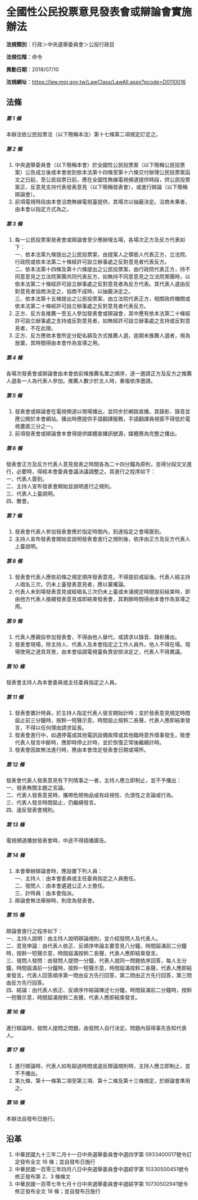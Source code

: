 # 全國性公民投票意見發表會或辯論會實施辦法




**法規類別**：行政＞中央選舉委員會＞公投行政目

**法規位階**：命令

**異動日期**：2018/07/10  

**法規網址**：https://law.moj.gov.tw/LawClass/LawAll.aspx?pcode=D0110016



## 法條
##### 第 1 條
本辦法依公民投票法（以下簡稱本法）第十七條第二項規定訂定之。

##### 第 2 條
1. 中央選舉委員會（以下簡稱本會）於全國性公民投票案（以下簡稱公民投票案）公告成立後或本會收到依本法第十四條至第十六條交付辦理公民投票案函文之日起，至公民投票日前，應在全國性無線電視頻道提供時段，供公民投票案正、反意見支持代表發表意見（以下簡稱發表會），或進行辯論（以下簡稱辯論會）。
1. 前項電視時段由本會洽商無線電視臺提供，其場次以抽籤決定。洽商未果者，由本會以指定方式為之。

##### 第 3 條
1. 每一公民投票案發表會或辯論會至少應辦理五場，各場次正方及反方代表如下：  
一、依本法第九條提出之公民投票案，由提案人之領銜人代表正方，立法院、行政院或依本法第二十條經許可設立辦事處之反對意見者代表反方。  
二、依本法第十四條及第十六條提出之公民投票案，由行政院代表正方，持不同意意見之立法院黨團共同代表反方，如無持不同意意見之立法院黨團時，以依本法第二十條經許可設立辦事處之反對意見者為反方代表。其代表人選由反對意見者協商決定之，協商不成時，以抽籤決定之。  
三、依本法第十五條提出之公民投票案，由立法院代表正方，相關政府機關或依本法第二十條經許可設立辦事處之反對意見者代表反方。
1. 正方、反方各推薦一至五人參加發表會或辯論會，其中應有依本法第二十條經許可設立辦事處之支持或反對意見者，如無經許可設立辦事處之支持或反對意見者，不在此限。
1. 正方、反方應依本會所定分配名額及方式推薦人選，逾期未推薦人選者，視為放棄，其時間得由本會作為宣導之用。

##### 第 4 條
各場次發表會或辯論會由本會依前條推薦名單之順序，逐一邀請正方及反方之推薦人選各一人為代表人參加。推薦人數少於五人時，重複依序邀請。

##### 第 5 條
1. 發表會或辯論會在電視頻道以現場播出，並同步於網路直播，其錄影、錄音並應公開於本會網站。播出時應提供手語翻譯服務，手語翻譯員視窗不得低於電視畫面三分之一。
1. 前項發表會或辯論會本會得提供媒體直播訊號源，媒體應為完整之播出。

##### 第 6 條
發表會正方及反方代表人意見發表之時間各為二十四分鐘為原則，並得分段交叉進行，必要時，得經本會委員會議決議調整之。其進行之程序如下：  
一、代表人簽到。  
二、主持人宣布發表會開始並說明進行之規則。  
三、代表人上臺說明。  
四、散會。

##### 第 7 條
1. 發表會代表人參加發表會應於指定時間內，到達指定之會場簽到。
1. 主持人宣布發表會開始並說明發表會進行之規則後，依序由正方及反方代表人上臺說明。

##### 第 8 條
1. 發表會代表人應依前條之規定順序發表意見，不得提前或延後。代表人經主持人唱名三次，仍未上臺發表意見者，應以棄權論。
1. 代表人未到場發表意見或經唱名三次仍未上臺或未滿規定時間提前結束時，即由他方代表人接續發表意見或即結束發表會，其剩餘時間得由本會作為宣導之用。

##### 第 9 條
1. 代表人應親自參加發表會，不得由他人替代，或請求以錄音、錄影播出。
1. 發表會現場，除主持人、代表人及本會指定之工作人員外，他人不得在場。現場使用之道具背景，由本會協調電視臺負責安排決定之，代表人不得異議。

##### 第 10 條
發表會主持人為本會委員或主任委員指定之人員。

##### 第 11 條
1. 發表會置計時員，於主持人指定代表人發言開始計時；並於發表意見規定時間屆止前三分鐘時，按鈴一短聲示意，時間屆止按鈴二長聲，代表人應即結束發言，不得以任何理由請求延長。
1. 發表會進行中，如遇停電或其他電訊設備故障或其他臨時意外情事發生，致使代表人發言中斷時，應即時停止計時，並於恢復正常後繼續計時。
1. 發表會因故無法進行時，應由本會改定發表會日期或場所。

##### 第 12 條
發表會代表人發表意見有下列情事之一者，主持人應立即制止，並不予播出：  
一、發表無關主題之言論。  
二、代表人發表意見時，攜帶危險物品或有歧視性、仇恨性之言論或行為。  
三、代表人發言時間屆止，仍繼續發言。  
四、違反發表會規則。

##### 第 13 條
電視頻道播放發表會時，中途不得插播廣告。

##### 第 14 條
1. 本會舉辦辯論會時，應設置下列人員：  
一、主持人：由本會委員或主任委員指定之人員擔任。  
二、發問人：由本會遴選公正人士擔任。  
三、計時員：由本會指派。
1. 辯論會無法舉辦時，則改為發表會。

##### 第 15 條
辯論會進行之程序如下：  
一、主持人說明：由主持人說明辯論規則，並介紹發問人及代表人。  
二、意見申論：由代表人依正、反順序申論主要意見八分鐘，時間屆滿前二分鐘時，按鈴一短聲示意，時間屆滿按鈴二長聲，代表人應即結束發言。  
三、發問人發問：由發問人提問一分鐘，代表人就同一問題依序回答，每人五分鐘，時間屆滿前一分鐘時，按鈴一短聲示意，時間屆滿按鈴二長聲，代表人應即結束發言。代表人回答順序第一問由反方先行回答，第二問由正方先行回答，第三問由反方先行回答。  
四、結論：由代表人依正、反順序作結論陳述七分鐘，時間屆滿前二分鐘時，按鈴一短聲示意，時間屆滿按鈴二長聲，代表人應即結束發言。

##### 第 16 條
進行辯論時，發問人提問之問題，由發問人自行決定。問題內容得事先告知代表人。

##### 第 17 條
1. 進行辯論時，代表人如有超過時間或違反辯論規則時，主持人應立即制止，並不予播出。
1. 第九條、第十一條第二項至第三項、第十二條及第十三條規定，於辯論會準用之。

##### 第 18 條
本辦法自發布日施行。

## 沿革
1. 中華民國九十三年二月十一日中央選舉委員會中選四字第 0933400017號令訂定發布全文 16 條；並自發布日施行
1. 中華民國一百零三年四月八日中央選舉委員會中選綜字第 10330500451號令修正發布第 2、3 條條文
1. 中華民國一百零七年七月十日中央選舉委員會中選綜字第 10730502941號令修正發布全文 18 條；並自發布日施行

